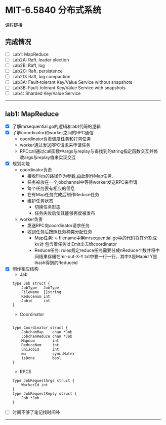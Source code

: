 # MIT-6.5840 分布式系统

[课程链接]()
## 完成情况
 - [ ] Lab1: MapReduce
 - [ ] Lab2A: Raft, leader election
 - [ ] Lab2B: Raft, log
 - [ ] Lab2C: Raft, persistence
 - [ ] Lab2D: Raft, log compaction
 - [ ] Lab3A: Fault-tolerant Key/Value Service without snapshots
 - [ ] Lab3B: Fault-tolerant Key/Value Service with snapshots
 - [ ] Lab4: Sharded Key/Value Service

---


## lab1: MapReduce

- [x] 了解mrsequential.go的逻辑和lab1代码的逻辑
- [x] 了解coordinator和worker之间的RPC通信
    - coordinator负责调度任务和打包任务 
    - worker通过发送RPC请求来申请任务
    - RPCcall通过call函数中args与replay与查找到的string指定函数交互并修改args与replay值来实现交互
- [x] 规划功能
    - coordinator负责
        - 接收Files的路径作为参数,由此制作Map任务.
        - 任务被放在一个jobchannel中等待worker发送RPC来申请
        - 每个任务要有相应的信息
        - 在有Map任务完成后制作Reduce任务
        - 维护任务状态
            - 切换任务形态
            - 任务失败后使其能够再度被发布
    - worker负责
        - 发送RPC向coordinator请求任务
        - 收到任务后按照任务种类分配任务
            - Map任务:
            <-filename中用mrsequential.go中的代码将其分割成kv对 包含着任务id Emit出去给coordinator
            - Reduce任务:
            rules规定reduce任务需要分成nReduce个数并将中间结果存储在mr-out-X-Y.txt中要一行一行，其中X是Mapid Y是ihash得到的Reduceid
- [x] 制作相应结构
    - Jab 
    ```
    type Job struct {
        JobType   JobType
        FileName  []string
        Reducenum int
        Jobid     int
    }
    ```
    - Coordinator
    ```
    
    type Coordinator struct {
        JobchanMap    chan *Job
        JobchanReduce chan *Job
        Mapnum        int
        ReduceNum     int
        uniJobid      int
        mu            sync.Mutex
        isDone        bool
    }
    ```
    - RPCS
    ```
    type JobRequestArgs struct {
        WorkerId int
    }
    type JobRequestReply struct {
        Job *Job
    }
    ```
- [ ] 时间不够了笔记找时间补
---
```
 

```



